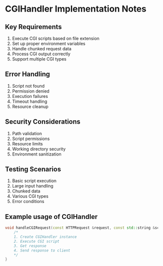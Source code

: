 # CGIHandler Implementation Notes

## Key Requirements
1. Execute CGI scripts based on file extension
2. Set up proper environment variables
3. Handle chunked request data
4. Process CGI output correctly
5. Support multiple CGI types

## Error Handling
1. Script not found
2. Permission denied
3. Execution failures
4. Timeout handling
5. Resource cleanup

## Security Considerations
1. Path validation
2. Script permissions
3. Resource limits
4. Working directory security
5. Environment sanitization

## Testing Scenarios
1. Basic script execution
2. Large input handling
3. Chunked data
4. Various CGI types
5. Error conditions

## Example usage of CGIHandler
```c++
void handleCGIRequest(const HTTPRequest &request, const std::string &scriptPath) {
    /*
    1. Create CGIHandler instance
    2. Execute CGI script
    3. Get response
    4. Send response to client
    */
}
```

